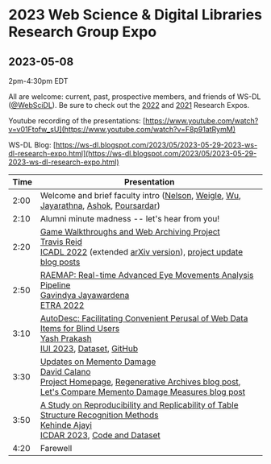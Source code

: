 # 2023 Web Science &amp; Digital Libraries Research Group Expo
## 2023-05-08

2pm-4:30pm EDT

All are welcome: current, past, prospective members, and friends of WS-DL ([@WebSciDL](https://twitter.com/WebSciDL)).  Be sure to check out the [2022](https://github.com/oduwsdl/2022-research-expo/) and [2021](https://github.com/oduwsdl/2021-research-expo/) Research Expos.

Youtube recording of the presentations: [https://www.youtube.com/watch?v=v01Ftofw_sU](https://www.youtube.com/watch?v=F8p91atRymM)

WS-DL Blog: [https://ws-dl.blogspot.com/2023/05/2023-05-29-2023-ws-dl-research-expo.html](https://ws-dl.blogspot.com/2023/05/2023-05-29-2023-ws-dl-research-expo.html)

| Time  | Presentation |
| --- | --- |
| 2:00  | Welcome and brief faculty intro ([Nelson](https://twitter.com/phonedude_mln), [Weigle](https://twitter.com/weiglemc), [Wu](https://twitter.com/fanchyna), [Jayarathna](https://twitter.com/openmaze), [Ashok](https://twitter.com/vikas_daveb), [Poursardar](https://twitter.com/Faryane))  |
| 2:10 | Alumni minute madness -- let's hear from you! |
| 2:20  | [Game Walkthroughs and Web Archiving Project](https://docs.google.com/presentation/d/1IsyRSi3WndeNOUUc4mydgpLA25TAgHUxJzsHcmN6EVE/edit?usp=sharing) <br>[Travis Reid](https://twitter.com/TReid803) <br> [ICADL 2022](https://link.springer.com/chapter/10.1007/978-3-031-21756-2_31) (extended [arXiv version](https://arxiv.org/abs/2211.02188)), [project update blog posts](https://netpreserveblog.wordpress.com/tag/game-walkthroughs/) |
| 2:50 | [RAEMAP: Real-time Advanced Eye Movements Analysis Pipeline](https://docs.google.com/presentation/d/1wfT_HtFVF1uz4glpOoUL-LqrrFSmK08K8WXR4HA-YDI/edit?usp=sharing) <br> [Gavindya Jayawardena](https://twitter.com/gavindya2) <br> [ETRA 2022](https://doi.org/10.1145/3517031.3532196)|
| 3:10 | [AutoDesc: Facilitating Convenient Perusal of Web Data Items for Blind Users](https://docs.google.com/presentation/d/1-SwOljcZH-jWQJgPdF803LkNd07rVKOF/edit?usp=sharing&ouid=113586926287350834421&rtpof=true&sd=true) <br> [Yash Prakash](https://twitter.com/LunaticBugbear) <br> [IUI 2023](https://doi.org/10.1145/3581641.3584049), [Dataset](https://github.com/accessodu/dataset_repository), [GitHub](https://github.com/accessodu/code_repository)
| 3:30 | [Updates on Memento Damage](https://docs.google.com/presentation/d/1xnjSWV0txLIeYMsIlsfL_CBLK7KDHj5IOInbFKz5Ajw/present) <br> [David Calano](https://twitter.com/lifefromalaptop) <br> [Project Homepage](https://memento-damage.cs.odu.edu/), [Regenerative Archives blog post](https://ws-dl.blogspot.com/2023/05/regenerative-archives.html), [Let's Compare Memento Damage Measures blog post](https://ws-dl.blogspot.com/2018/09/2018-09-03-lets-compare-memento-damage.html) |
| 3:50 | [A Study on Reproducibility and Replicability of Table Structure Recognition Methods](https://docs.google.com/presentation/d/1KT_VtAEu7mpUit2_P1IbAjuWeEyo4UiW/edit?usp=sharing&ouid=107061997231366301548&rtpof=true&sd=true) <br> [Kehinde Ajayi](https://twitter.com/AjayiKehindep) <br> [ICDAR 2023](https://arxiv.org/abs/2304.10439), [Code and Dataset](https://codeocean.com/capsule/6680116/tree) |
| 4:20 | Farewell | 

